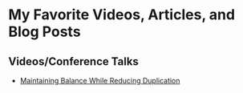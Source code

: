 # My Favorite Videos, Articles, and Blog Posts

## Videos/Conference Talks

- [Maintaining Balance While Reducing Duplication](https://www.youtube.com/watch?v=Is8ThG6Fetg)